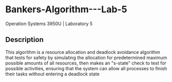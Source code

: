 # Bankers-Algorithm---Lab-5
Operation Systems 3950U | Laboratory 5
## Description
This algorithm is a resource allocation and deadlock avoidance algorithm that tests for safety by simulating the allocation for predetermined maximum possible amounts of all resources, then makes an "s-state" check to test for possible activities, ensuring that the system can allow all processes to finish their tasks without entering a deadlock state
